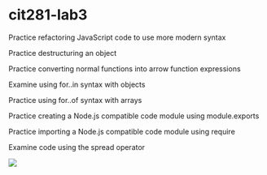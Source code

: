 # cit281-lab3

Practice refactoring JavaScript code to use more modern syntax

Practice destructuring an object

Practice converting normal functions into arrow function expressions

Examine using for..in  syntax with objects

Practice using for..of syntax with arrays

Practice creating a Node.js compatible code module using module.exports

Practice importing a Node.js compatible code module using require

Examine code using the spread operator

<img src = https://cdn.ttgtmedia.com/rms/onlineimages/code_refactoring_process-f_mobile.png>
